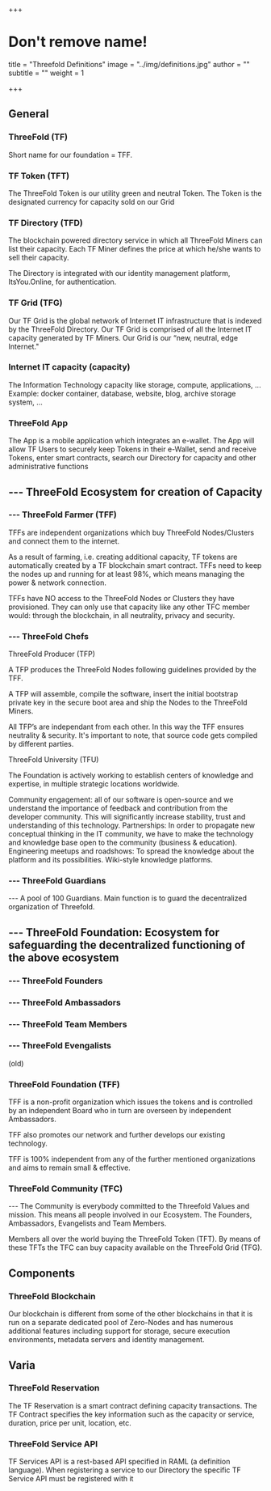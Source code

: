 +++
# Don't remove name!
title = "Threefold Definitions"
image = "../img/definitions.jpg"
author = ""
subtitle = ""
weight = 1

+++


## General

### ThreeFold (TF)

Short name for our foundation = TFF.

### TF Token (TFT)

The ThreeFold Token is our utility green and neutral Token.  The Token is the designated currency for capacity sold on our Grid

### TF Directory (TFD)

The blockchain powered directory service in which all ThreeFold Miners can list their capacity.
Each TF Miner defines the price at which he/she wants to sell their capacity.

The Directory is integrated with our identity management platform, ItsYou.Online, for authentication.

### TF Grid (TFG)

Our TF Grid is the global network of Internet IT infrastructure that is indexed by the ThreeFold Directory.
Our TF Grid is comprised of all the Internet IT capacity generated by TF Miners.  Our Grid is our “new, neutral, edge Internet."

### Internet IT capacity (capacity)

The Information Technology capacity like storage, compute, applications, ...
Example: docker container, database, website, blog, archive storage system, ...

### ThreeFold App

The App is a mobile application which integrates an e-wallet.  The App will allow TF Users to securely keep Tokens in their e-Wallet, send and receive Tokens, enter smart contracts, search our Directory for capacity and other administrative functions

## --- ThreeFold Ecosystem for creation of Capacity

### --- ThreeFold Farmer (TFF)

TFFs are independent organizations which buy ThreeFold Nodes/Clusters and connect them to the internet.

As a result of farming, i.e. creating additional capacity, TF tokens are automatically created by a TF blockchain smart contract. TFFs need to keep the nodes up and running for at least 98%, which means managing the power & network connection.

TFFs have NO access to the ThreeFold Nodes or Clusters they have provisioned. They can only use that capacity like any other TFC member would: through the blockchain, in all neutrality, privacy and security.


### --- ThreeFold Chefs

ThreeFold Producer (TFP)

A TFP produces the ThreeFold Nodes following guidelines provided by the TFF.

A TFP will assemble, compile the software, insert the initial bootstrap private key in the secure boot area and ship the Nodes to the ThreeFold Miners.

All TFP’s are independant from each other. In this way the TFF ensures neutrality & security. It's important to note, that source code gets compiled by different parties.

ThreeFold University (TFU)

The Foundation is actively working to establish centers of knowledge and expertise, in multiple strategic locations worldwide.

Community engagement: all of our software is open-source and we understand the importance of feedback and contribution from the developer community. This will significantly increase stability, trust and understanding of this technology.
Partnerships:  In order to propagate new conceptual thinking in the IT community, we have to make the technology and knowledge base open to the community (business & education).
Engineering meetups and roadshows: To spread the knowledge about the platform and its possibilities.
Wiki-style knowledge platforms.


### --- ThreeFold Guardians

--- A pool of 100 Guardians. Main function is to guard the decentralized organization of Threefold. 



## --- ThreeFold Foundation: Ecosystem for safeguarding the decentralized functioning of the above ecosystem



### --- ThreeFold Founders 


### --- ThreeFold Ambassadors


### --- ThreeFold Team Members


### --- ThreeFold Evengalists 


(old)
### ThreeFold Foundation (TFF)

TFF is a non-profit organization which issues the tokens and is controlled by an independent Board who in turn are overseen by independent Ambassadors.

TFF also promotes our network and further develops our existing technology.

TFF is 100% independent from any of the further mentioned organizations and aims to remain small & effective.

### ThreeFold Community (TFC)

--- The Community is everybody committed to the Threefold Values and mission. This means all people involved in our Ecosystem. The Founders, Ambassadors, Evangelists and Team Members. 

Members all over the world buying the ThreeFold Token (TFT). By means of these TFTs the TFC can buy capacity available on the ThreeFold Grid (TFG). 


## Components
### ThreeFold Blockchain

Our blockchain is different from some of the other blockchains in that it is run on a separate dedicated pool of Zero-Nodes and has numerous additional features including support for storage, secure execution environments, metadata servers and identity management.  

## Varia

### ThreeFold Reservation

The TF Reservation is a smart contract defining capacity transactions.  The TF Contract specifies the key information such as the capacity or service, duration, price per unit, location, etc.

### ThreeFold Service API

TF Services API is a rest-based API specified in RAML (a definition language).  When registering a service to our Directory the specific TF Service API must be registered with it
